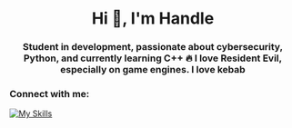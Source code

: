 <h1 align="center">Hi 👋, I'm Handle</h1>
<h3 align="center">Student in development, passionate about cybersecurity, Python, and currently learning C++ 🔥 I love Resident Evil, especially on game engines. I love kebab</h3>

<h3 align="left">Connect with me:</h3>
<p align="left">
</p>

[![My Skills](https://skillicons.dev/icons?i=js,html,css,wasm)](https://skillicons.dev)
